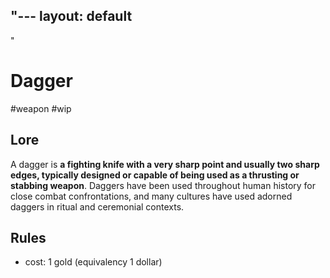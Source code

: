 "---
  layout: default
---
"
# Dagger

#weapon  #wip 

## Lore

A dagger is **a fighting knife with a very sharp point and usually two sharp edges, typically designed or capable of being used as a thrusting or stabbing weapon**. Daggers have been used throughout human history for close combat confrontations, and many cultures have used adorned daggers in ritual and ceremonial contexts.

## Rules

-  cost: 1 gold (equivalency 1 dollar)
